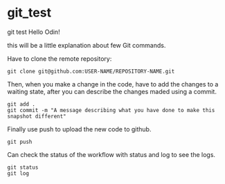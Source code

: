 # git_test
git test
Hello Odin!

this will be a little explanation about few Git commands.

Have to clone the remote repository:

    git clone git@github.com:USER-NAME/REPOSITORY-NAME.git

Then, when you make a change in the code, have to add the changes to a waiting state, after you can describe the changes maded using a commit.

    git add .
    git commit -m "A message describing what you have done to make this snapshot different"

Finally use push to upload the new code to github.

    git push

Can check the status of the workflow with status and log to see the logs.

    git status
    git log
